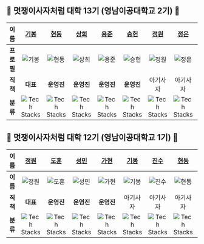 <!-- GitHub Links
[기봉](https://github.com/rohgibong)
[현동](https://github.com/lhdmir)
[상희](https://github.com/sanghee00)
[용준](https://github.com/55yong)
[승헌](https://github.com/12seungheon)
[정원](https://github.com/kjone8371)
[정은](https://github.com/)
[준환](https://github.com/)
[준혁](https://github.com/)
[가영](https://github.com/kaouo)
[수현](https://github.com/Kim-Suhyun)
[동현](https://github.com/Dev-KimDonghyun)
-->

<!-- Tech Stack Icons
![Tech Stacks](https://skillicons.dev/icons?i=spring)

<img src="https://skillicons.dev/icons?i=spring" width=30px height=30px alt="Tech Stacks" />
-->



## 🦁 멋쟁이사자처럼 대학 13기 (영남이공대학교 2기) 🦁
| **이름** | [기봉](https://github.com/rohgibong) | [현동](https://github.com/lhdmir) | [상희](https://github.com/sanghee00) | [용준](https://github.com/55yong) | [승헌](https://github.com/12seungheon) | [정원](https://github.com/kjone8371) | [정은](https://github.com/) | [준환](https://github.com/) | [준혁](https://github.com/) | [가영](https://github.com/kaouo) | [수현](https://github.com/Kim-Suhyun) | [동현](https://github.com/Dev-KimDonghyun) |   
| :-: | :-: | :-: | :-: | :-: | :-: | :-: | :-: | :-: | :-: | :-: | :-: | :-: | 
| **프로필** | ![기봉](https://github.com/rohgibong.png) | ![현동](https://github.com/lhdmir.png) | ![상희](https://github.com/sanghee00.png) | ![용준](https://github.com/55yong.png) | ![승헌](https://github.com/12seungheon.png) | ![정원](https://github.com/kjone8371.png) | ![정은](https://github.com/.png) | ![준환](https://github.com/.png) | ![준혁](https://github.com/.png) | ![가영](https://github.com/kaouo.png) | ![수현](https://github.com/Kim-Suhyun.png) | ![동현](https://github.com/Dev-KimDonghyun.png) |
| **직책** | **대표** | **운영진** | **운영진** | **운영진** | **운영진** | 아기사자 | 아기사자 | 아기사자 | 아기사자 | 아기사자 | 아기사자 | 아기사자 | 아기사자 |
| **분류** | ![Tech Stacks](https://skillicons.dev/icons?i=spring) | ![Tech Stacks](https://skillicons.dev/icons?i=spring) | ![Tech Stacks](https://skillicons.dev/icons?i=spring) | ![Tech Stacks](https://skillicons.dev/icons?i=react) | ![Tech Stacks](https://skillicons.dev/icons?i=react) | ![Tech Stacks](https://skillicons.dev/icons?i=spring) | ![Tech Stacks](https://skillicons.dev/icons?i=spring) | ![Tech Stacks](https://skillicons.dev/icons?i=spring) | ![Tech Stacks](https://skillicons.dev/icons?i=spring) | ![Tech Stacks](https://skillicons.dev/icons?i=react) | ![Tech Stacks](https://skillicons.dev/icons?i=blender) | ![Tech Stacks](https://skillicons.dev/icons?i=react) |


## 🦁 멋쟁이사자처럼 대학 12기 (영남이공대학교 1기) 🦁
|  **이름**  | [정원](https://github.com/Seo-garden) | [도훈](https://github.com/dohun1109) | [성민](https://github.com/ad-astra-per-ardua) | [가현](https://github.com/gahyeeeon) | [기봉](https://github.com/rohgibong) | [진수](https://github.com/JinsuBae2) | [현동](https://github.com/lhdmir) | [희수](https://github.com/kingxeesu) | [상희](https://github.com/sanghee00) | [용준](https://github.com/55yong) | [승헌](https://github.com/12seungheon) | [가영](https://github.com/kaouo) | 
| :-: | :-: | :-: | :-: | :-: | :-: | :-: | :-: | :-: | :-: | :-: | :-: | :-: | 
|  **이름**  | ![정원](https://github.com/Seo-garden.png) | ![도훈](https://github.com/dohun1109.png) | ![성민](https://github.com/ad-astra-per-ardua.png) | ![가현](https://github.com/gahyeeeon.png) | ![기봉](https://github.com/rohgibong.png) | ![진수](https://github.com/JinsuBae2.png) | ![현동](https://github.com/lhdmir.png) | ![희수](https://github.com/kingxeesu.png) | ![상희](https://github.com/sanghee00.png) | ![용준](https://github.com/55yong.png) | ![승헌](https://github.com/12seungheon.png) | ![가영](https://github.com/kaouo.png) |
| **직책** | **대표** | **운영진** | **운영진** | **운영진** | 아기사자 | 아기사자 | 아기사자 | 아기사자 | 아기사자 | 아기사자 | 아기사자 | 아기사자 |
| **분류** | ![Tech Stacks](https://skillicons.dev/icons?i=swift) | ![Tech Stacks](https://skillicons.dev/icons?i=spring) | ![Tech Stacks](https://skillicons.dev/icons?i=spring) | ![Tech Stacks](https://skillicons.dev/icons?i=spring) | ![Tech Stacks](https://skillicons.dev/icons?i=spring) | ![Tech Stacks](https://skillicons.dev/icons?i=spring) | ![Tech Stacks](https://skillicons.dev/icons?i=spring) | ![Tech Stacks](https://skillicons.dev/icons?i=spring) | ![Tech Stacks](https://skillicons.dev/icons?i=spring) | ![Tech Stacks](https://skillicons.dev/icons?i=react) | ![Tech Stacks](https://skillicons.dev/icons?i=react) | ![Tech Stacks](https://skillicons.dev/icons?i=react) |
